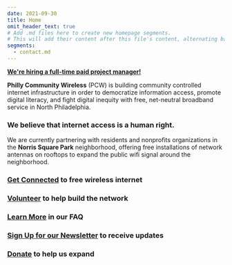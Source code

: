 ```yaml
---
date: 2021-09-30
title: Home
omit_header_text: true
# Add .md files here to create new homepage segments. 
# This will add their content after this file's content, alternating background colors
segments:
  - contact.md
---
```


**[We're hiring a full-time paid project manager!](/job)**

**Philly Community Wireless** (PCW) is building community controlled internet infrastructure in order to democratize information access, promote digital literacy, and fight digital inequity with free, net-neutral broadband service in North Philadelphia.

### We believe that internet access is a human right.

We are currently partnering with residents and nonprofits organizations in the **Norris Square Park** neighborhood, offering free installations of network antennas on rooftops to expand the public wifi signal around the neighborhood.

### [Get Connected](https://docs.google.com/forms/d/e/1FAIpQLSfjx0A9mFxMiXSb1jisgcHFHwTzktsuz4c36Ja1tVOQjjXzow/viewform) to free wireless internet

### [Volunteer](mailto:phillycommunitywireless@gmail.com) to help build the network

### [Learn More](https://phillycommunitywireless.org/faq/) in our FAQ

### [Sign Up for our Newsletter](https://phillycommunitywireless.us5.list-manage.com/subscribe?u=7a97e4278a5833f5505a85940&id=6af414f631) to receive updates

### [Donate](https://phillycommunitywireless.wedid.it/) to help us expand
